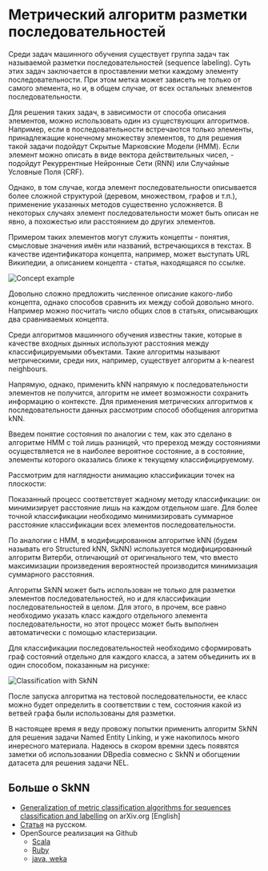 # Метрический алгоритм разметки последовательностей


Среди задач машинного обучения существует группа задач так называемой разметки последовательностей (sequence labeling).
Суть этих задач заключается в проставлении метки каждому элементу последовательности. 
При этом метка может зависеть не только от самого элемента, но и, в общем случае, от всех остальных элементов последовательности.

Для решения таких задач, в зависимости от способа описания элементов, можно использовать один из существующих алгоритмов.
Например, если в последовательности встречаются только элементы, принадлежащие конечному множеству элементов, то для решения такой задачи подойдут Скрытые Марковские Модели (HMM).
Если элемент можно описать в виде вектора действительных чисел, - подойдут Рекуррентные Нейронные Сети (RNN) или Случайные Условные Поля (CRF).

Однако, в том случае, когда элемент последовательности описывается более сложной структурой (деревом, множеством, графов и т.п.), применение указанных методов существенно усложняется.
В некоторых случаях элемент последовательности может быть описан не явно, а похожестью или расстоянием до других элементов.

Примером таких элементов могут служить концепты - понятия, смысловые значения имён или названий, встречающихся в текстах.
В качестве идентификатора концепта, например, может выступать URL Википедии, а описанием концепта - статья, находящаяся по ссылке.



![Concept example](/img/concept.png "Concept example")

Довольно сложно предложить численное описание какого-либо концепта, однако способов сравнить их между собой довольно много.
Например можно посчитать число общих слов в статьях, описывающих два сравниваемых концепта.

Среди алгоритмов машинного обучения известны такие, которые в качестве входных дынных используют расстояния между классифицируемыми объектами.
Такие алгоритмы называют метрическими, среди них, например, существует алгоритм а k-nearest neighbours.

Напрямую, однако, применить kNN напрямую к последовательности элементов не получится, алгоритм не имеет возможности сохранить информацию о контексте.
Для применения метрических алгоритмов к последовательности данных рассмотрим способ обобщения алгоритма kNN.

Введем понятие состояния по аналогии с тем, как это сделано в алгоритме HMM с той лишь разницей, что пререход между состояниями осуществляется не в наиболее вероятное состояние, а в состояние, элементы которого оказались ближе к текущему классифицируемому.

Рассмотрим для наглядности анимацию классификации точек на плоскости:

<div class="sknn_animation">
</div>

<script src="/js/force.js" type="text/javascript"></script>


Показанный процесс соответствует жадному методу классификации: он минимизирует расстояние лишь на каждом отдельном шаге.
Для более точной классификации необходимо минимизировать суммарное расстояние классификации всех элементов последовательности.

По аналогии с HMM, в модифицированном алгоритме kNN (будем называть его Structured kNN, SkNN) используется модифицированный алгоритм Витерби, отличающий от оригинального тем, что вместо максимизации произведения вероятностей производится минимизация суммарного расстояния.

Алгоритм SkNN может быть использован не только для разметки элементов последовательностей, но и для классификации последовательностей в целом.
Для этого, в прочем, все равно необходимо указать класс каждого отдельного элемента последовательности, но этот процесс может быть выполнен автоматически с помощью кластеризации.

Для классификации последовательностей необходимо сформировать граф состояний отдельно для каждого класса, а затем объединить их в один способом, показанным на рисунке:



![Classification with SkNN](/img/sknn_class.png "Classification with SkNN")


После запуска алгоритма на тестовой последовательности, ее класс можно будет определить в соответствии с тем, состояния какой из ветвей графа были использованы для разметки.

В настоящее время я веду провожу попытки применить алгоритм SkNN для решения задачи Named Entity Linking,
и уже накопилось много инересного материала. Надеюсь в скором времни здесь появятся заметки об использовании DBpedia совмесно с SkNN и обогщении датасета для решения задачи NEL.

## Больше о SkNN

- [Generalization of metric classification algorithms for sequences classification and labelling](https://arxiv.org/abs/1610.04718) on arXiv.org [English]
- [Статья](/sknn.pdf) на русском. 
- OpenSource реализация на Github
  - [Scala](https://github.com/generall/sknn-scala)
  - [Ruby](https://github.com/generall/SkNN-ruby)
  - [java, weka](https://github.com/generall/SkNN-java)

